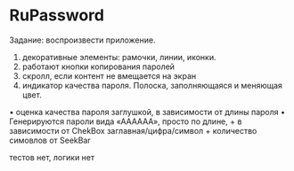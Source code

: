 # RuPassword
Задание: воспроизвести приложение.

1) декоративные элементы: рамочки, линии, иконки.
2) работают кнопки копирования паролей
3) скролл, если контент не вмещается на экран
4) индикатор качества пароля. Полоска, заполняющаяся и меняющая цвет. 

• оценка качества пароля заглушкой, в зависимости от длины пароля
• Генерируются пароли вида «АААААА», просто по длине, + в зависимости от ChekBox заглавная/цифра/символ + количество симовлов от SeekBar

тестов нет, логики нет
